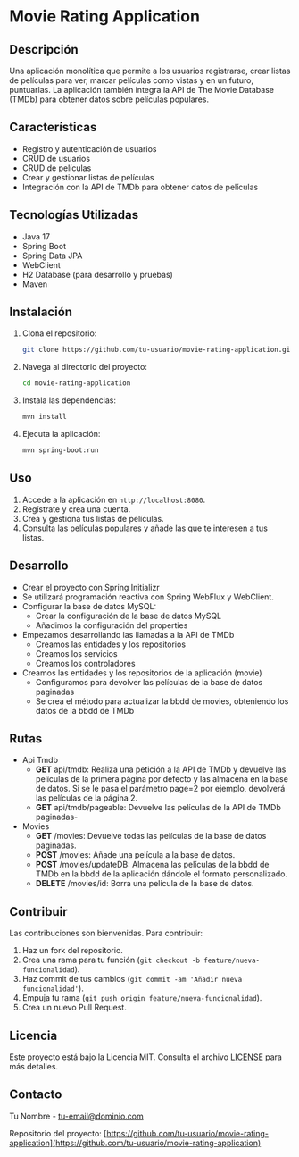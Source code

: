 # Movie Rating Application

## Descripción

Una aplicación monolítica que permite a los usuarios registrarse, crear listas de películas para ver, marcar películas como vistas y en un futuro, puntuarlas. La aplicación también integra la API de The Movie Database (TMDb) para obtener datos sobre películas populares.

## Características

- Registro y autenticación de usuarios
- CRUD de usuarios
- CRUD de películas
- Crear y gestionar listas de películas
- Integración con la API de TMDb para obtener datos de películas

## Tecnologías Utilizadas

- Java 17
- Spring Boot
- Spring Data JPA
- WebClient
- H2 Database (para desarrollo y pruebas)
- Maven

## Instalación

1. Clona el repositorio:
    ```sh
    git clone https://github.com/tu-usuario/movie-rating-application.git
    ```
2. Navega al directorio del proyecto:
    ```sh
    cd movie-rating-application
    ```
3. Instala las dependencias:
    ```sh
    mvn install
    ```
4. Ejecuta la aplicación:
    ```sh
    mvn spring-boot:run
    ```

## Uso
1. Accede a la aplicación en `http://localhost:8080`.
2. Regístrate y crea una cuenta.
3. Crea y gestiona tus listas de películas.
4. Consulta las películas populares y añade las que te interesen a tus listas.

## Desarrollo
- Crear el proyecto con Spring Initializr
- Se utilizará programación reactiva con Spring WebFlux y WebClient.
- Configurar la base de datos MySQL:
  - Crear la configuración de la base de datos MySQL
  - Añadimos la configuración del properties
- Empezamos desarrollando las llamadas a la API de TMDb
  - Creamos las entidades y los repositorios
  - Creamos los servicios
  - Creamos los controladores
- Creamos las entidades y los repositorios de la aplicación (movie)
  - Configuramos para devolver las películas de la base de datos paginadas
  - Se crea el método para actualizar la bbdd de movies, obteniendo los datos de la bbdd de TMDb
## Rutas
- Api Tmdb
  - **GET** api/tmdb: Realiza una petición a la API de TMDb y devuelve las películas de la primera página por defecto y las almacena en la base de datos. Si se le pasa el parámetro page=2 por ejemplo, devolverá las películas de la página 2.
  - **GET** api/tmdb/pageable: Devuelve las películas de la API de TMDb paginadas-
- Movies
  -  **GET** /movies: Devuelve todas las películas de la base de datos paginadas.
  - **POST** /movies: Añade una película a la base de datos.
  - **POST** /movies/updateDB: Almacena las películas de la bbdd de TMDb en la bbdd de la aplicación dándole el formato personalizado.
  - **DELETE** /movies/id: Borra una película de la base de datos.
## Contribuir

Las contribuciones son bienvenidas. Para contribuir:

1. Haz un fork del repositorio.
2. Crea una rama para tu función (`git checkout -b feature/nueva-funcionalidad`).
3. Haz commit de tus cambios (`git commit -am 'Añadir nueva funcionalidad'`).
4. Empuja tu rama (`git push origin feature/nueva-funcionalidad`).
5. Crea un nuevo Pull Request.

## Licencia

Este proyecto está bajo la Licencia MIT. Consulta el archivo [LICENSE](LICENSE) para más detalles.

## Contacto

Tu Nombre - [tu-email@dominio.com](mailto:tu-email@dominio.com)

Repositorio del proyecto: [https://github.com/tu-usuario/movie-rating-application](https://github.com/tu-usuario/movie-rating-application)
